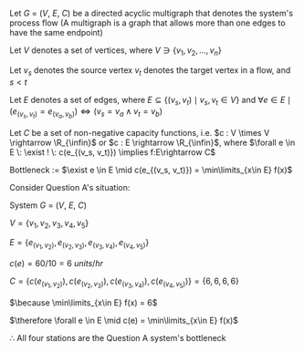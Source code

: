 
Let $G$ = ($V$, $E$, $C$) be a directed acyclic multigraph that denotes the system's process flow (A multigraph is a graph that allows more than one edges to have the same endpoint)

Let $V$ denotes a set of vertices, where $V \ni \{v_1, v_2, ... , v_n\}$ 

Let $v_s$ denotes the source vertex $v_t$ denotes the target vertex in a flow, and $s \lt t$

Let $E$ denotes a set of edges, where  $E \subseteq \{(v_s,v_t)\mid v_s,v_t\in V\}$ and $\forall e \in E \mid (e_{(v_s, v_t)}=e_{(v_a, v_b)}) \iff (v_s = v_a \land v_t = v_b)$

Let $C$ be a set of non-negative capacity functions, i.e. $c : V \times V \rightarrow \R_{\infin}$ or $c : E \rightarrow \R_{\infin}$, where $\forall e \in E \: \exist ! \: c(e_{(v_s, v_t)}) \implies f:E\rightarrow C$

Bottleneck := $\exist e \in E \mid c(e_{(v_s, v_t)}) = \min\limits_{x\in E} f(x)$

Consider Question A's situation: 

System $G$ = ($V$, $E$, $C$)

$V = \{v_1, v_2, v_3, v_4, v_5\}$

$E = \{e_{(v_1, v_2)}, e_{(v_2, v_3)}, e_{(v_3, v_4)}, e_{(v_4, v_5)}\}$

$c(e) = 60 / 10 = 6 \: units/hr$

$C = \{c(e_{(v_1, v_2)}), c(e_{(v_2, v_3)}), c(e_{(v_3, v_4)}), c(e_{(v_4, v_5)})\} = \{6, 6, 6, 6 \}$

$\because \min\limits_{x\in E} f(x) = 6$

$\therefore \forall e \in E \mid c(e) = \min\limits_{x\in E} f(x)$

$\therefore$ All four stations are the Question A system's bottleneck
